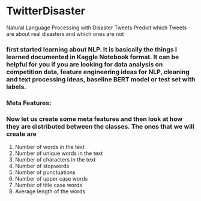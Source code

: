 # TwitterDisaster
Natural Language Processing with Disaster Tweets Predict which Tweets are about real disasters and which ones are not

### first started learning about NLP. It is basically the things I learned documented in Kaggle Notebook format. It can be helpful for you if you are looking for data analysis on competition data, feature engineering ideas for NLP, cleaning and text processing ideas, baseline BERT model or test set with labels.

### Meta Features:
### Now let us create some meta features and then look at how they are distributed between the classes. The ones that we will create are
1. Number of words in the text
2. Number of unique words in the text
3. Number of characters in the text
4. Number of stopwords
5. Number of punctuations
6. Number of upper case words
7. Number of title case words
8. Average length of the words
